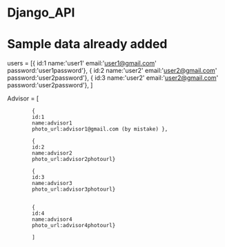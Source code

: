 # Django_API


# Sample data already added

users = [{
          id:1
          name:'user1'
          email:'user1@gmail.com'
          password:'user1password'},
          {
          id:2
          name:'user2'
          email:'user2@gmail.com'
          password:'user2password'},
         {
          id:3
          name:'user2'
          email:'user2@gmail.com'
          password:'user2password'},
         ]
         
Advisor = [

            {
            id:1
            name:advisor1
            photo_url:advisor1@gmail.com (by mistake) },
            
            {
            id:2
            name:advisor2
            photo_url:advisor2photourl}
            
            {
            id:3
            name:advisor3
            photo_url:advisor3photourl}
            
            
            {
            id:4
            name:advisor4
            photo_url:advisor4photourl}
            
            ]
